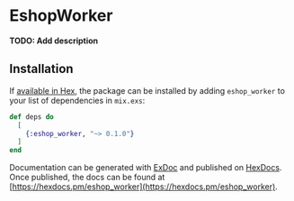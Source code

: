 # EshopWorker

**TODO: Add description**

## Installation

If [available in Hex](https://hex.pm/docs/publish), the package can be installed
by adding `eshop_worker` to your list of dependencies in `mix.exs`:

```elixir
def deps do
  [
    {:eshop_worker, "~> 0.1.0"}
  ]
end
```

Documentation can be generated with [ExDoc](https://github.com/elixir-lang/ex_doc)
and published on [HexDocs](https://hexdocs.pm). Once published, the docs can
be found at [https://hexdocs.pm/eshop_worker](https://hexdocs.pm/eshop_worker).

